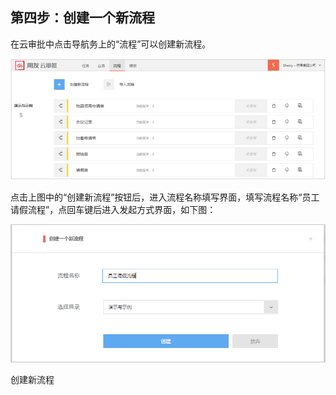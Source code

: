 ## 第四步：创建一个新流程

在云审批中点击导航务上的“流程”可以创建新流程。

![](/articles/approval/2-/images/image_10.png)

点击上图中的“创建新流程”按钮后，进入流程名称填写界面，填写流程名称“员工请假流程”，点回车键后进入发起方式界面，如下图：

![](/articles/approval/2-/images/image_11.png)

创建新流程
